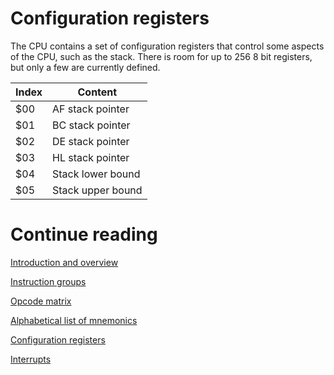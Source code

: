 # Configuration registers
The CPU contains a set of configuration registers that control some aspects of the CPU, such as the stack. There is room for up to 256 8 bit registers, but only a few are currently defined.

| Index | Content |
|-------|---------|
| $00   | AF stack pointer |
| $01   | BC stack pointer |
| $02   | DE stack pointer |
| $03   | HL stack pointer |
| $04   | Stack lower bound |
| $05   | Stack upper bound |

# Continue reading
[Introduction and overview](Introduction.md)

[Instruction groups](InstructionGroups.md)

[Opcode matrix](OpcodeMatrix.md)

[Alphabetical list of mnemonics](AlphabeticalMnemonics.md)

[Configuration registers](ConfigurationRegisters.md)

[Interrupts](Interrupts.md)
